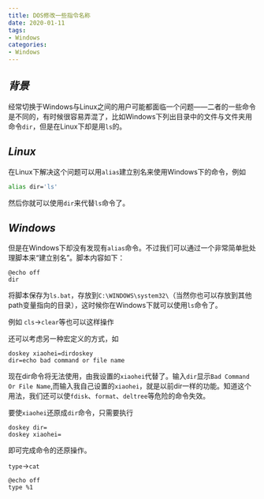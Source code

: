 ```yaml
---
title: DOS修改一些指令名称
date: 2020-01-11
tags:
- Windows
categories:
- Windows
---
```


## ***背景***

经常切换于Windows与Linux之间的用户可能都面临一个问题——二者的一些命令是不同的，有时候很容易弄混了，比如Windows下列出目录中的文件与文件夹用命令`dir`，但是在Linux下却是用`ls`的。

## ***Linux***

在Linux下解决这个问题可以用`alias`建立别名来使用Windows下的命令，例如

```bash
alias dir='ls'
```

然后你就可以使用`dir`来代替`ls`命令了。

## ***Windows***

但是在Windows下却没有发现有`alias`命令。不过我们可以通过一个非常简单批处理脚本来“建立别名”。脚本内容如下：

```
@echo off
dir
```

将脚本保存为`ls.bat`，存放到`C:\WINDOWS\system32\`（当然你也可以存放到其他path变量指向的目录），这时候你在Windows下就可以使用`ls`命令了。

例如 `cls`→`clear`等也可以这样操作

还可以考虑另一种宏定义的方式，如

```
doskey xiaohei=dirdoskey
dir=echo bad command or file name
```

现在dir命令将无法使用，由我设置的`xiaohei`代替了。输入`dir`显示`Bad Command Or File Name`,而输入我自己设置的`xiaohei`，就是以前dir一样的功能。知道这个用法，我们还可以使`fdisk`、`format`、`deltree`等危险的命令失效。

要使`xiaohei`还原成`dir`命令，只需要执行

```
doskey dir=
doskey xiaohei=
```

即可完成命令的还原操作。

`type`→`cat`

```
@echo off
type %1
```